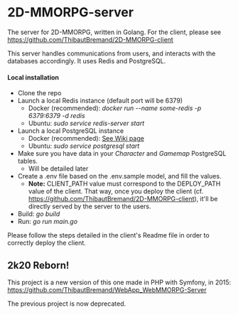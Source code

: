 # 2D-MMORPG-server
The server for 2D-MMORPG, written in Golang.
For the client, please see https://github.com/ThibautBremand/2D-MMORPG-client

This server handles communications from users, and interacts with the databases accordingly. It uses Redis and PostgreSQL.

#### Local installation

- Clone the repo
- Launch a local Redis instance (default port will be 6379)
    * Docker (recommended): *docker run --name some-redis -p 6379:6379 -d redis*
    * Ubuntu: *sudo service redis-server start*
- Launch a local PostgreSQL instance
    * Docker (recommended): [See Wiki page](https://github.com/ThibautBremand/2D-MMORPG-server/wiki/Configure-local-PostgreSQL-with-Docker)
    * Ubuntu: *sudo service postgresql start*
- Make sure you have data in your *Character* and *Gamemap* PostgreSQL tables.
  - Will be detailed later
- Create a .env file based on the .env.sample model, and fill the values.
  - **Note:** CLIENT_PATH value must correspond to the DEPLOY_PATH value of the client. That way, once you deploy the client (cf. https://github.com/ThibautBremand/2D-MMORPG-client), it'll be directly served by the server to the users.
- Build: *go build*
- Run: *go run main.go*

Please follow the steps detailed in the client's Readme file in order to correctly deploy the client.

## 2k20 Reborn!
This project is a new version of this one made in PHP with Symfony, in 2015:
https://github.com/ThibautBremand/WebApp_WebMMORPG-Server

The previous project is now deprecated.